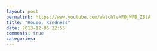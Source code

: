 ```yaml
---
layout: post
permalink: https://www.youtube.com/watch?v=FOjWFD_ZBtA
title: "House, Kindness"
date: 2013-12-05 22:55
comments: true
categories: 
---
```

